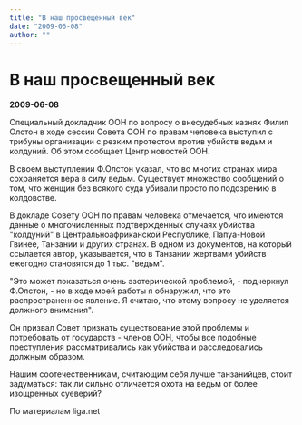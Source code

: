 ```yaml
---
title: "В наш просвещенный век"
date: "2009-06-08"
author: ""
---
```


# В наш просвещенный век

**2009-06-08** 

Специальный докладчик ООН по вопросу о внесудебных казнях Филип Олстон в ходе сессии Совета ООН по правам человека выступил с трибуны организации с резким протестом против убийств ведьм и колдуний. Об этом сообщает Центр новостей ООН.

В своем выступлении Ф.Олстон указал, что во многих странах мира сохраняется вера в силу ведьм. Существует множество сообщений о том, что женщин без всякого суда убивали просто по подозрению в колдовстве.

В докладе Совету ООН по правам человека отмечается, что имеются данные о многочисленных подтвержденных случаях убийства "колдуний" в Центральноафриканской Республике, Папуа-Новой Гвинее, Танзании и других странах. В одном из документов, на который ссылается автор, указывается, что в Танзании жертвами убийств ежегодно становятся до 1 тыс. "ведьм".

"Это может показаться очень эзотерической проблемой, - подчеркнул Ф.Олстон, - но в ходе моей работы я обнаружил, что это распространенное явление. Я считаю, что этому вопросу не уделяется должного внимания".

Он призвал Совет признать существование этой проблемы и потребовать от государств - членов ООН, чтобы все подобные преступления рассматривались как убийства и расследовались должным образом.

Нашим соотечественникам, считающим себя лучше танзанийцев, стоит задуматься: так ли сильно отличается охота на ведьм от более изощренных суеверий?

По материалам liga.net